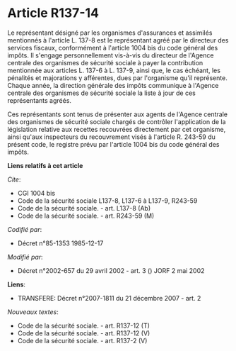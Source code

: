 # Article R137-14

Le représentant désigné par les organismes d'assurances et assimilés mentionnés à l'article L. 137-8 est le représentant
agréé par le directeur des services fiscaux, conformément à l'article 1004 bis du code général des impôts. Il s'engage
personnellement vis-à-vis du directeur de l'Agence centrale des organismes de sécurité sociale à payer la contribution
mentionnée aux articles L. 137-6 à L. 137-9, ainsi que, le cas échéant, les pénalités et majorations y afférentes, dues par
l'organisme qu'il représente. Chaque année, la direction générale des impôts communique à l'Agence centrale des organismes de
sécurité sociale la liste à jour de ces représentants agréés.

Ces représentants sont tenus de présenter aux agents de l'Agence centrale des organismes de sécurité sociale chargés de
contrôler l'application de la législation relative aux recettes recouvrées directement par cet organisme, ainsi qu'aux
inspecteurs du recouvrement visés à l'article R. 243-59 du présent code, le registre prévu par l'article 1004 bis du code
général des impôts.

**Liens relatifs à cet article**

_Cite_:

  - CGI 1004 bis
  - Code de la sécurité sociale L137-8, L137-6 à L137-9, R243-59
  - Code de la sécurité sociale. - art. L137-8 (Ab)
  - Code de la sécurité sociale. - art. R243-59 (M)

_Codifié par_:

  - Décret n°85-1353 1985-12-17

_Modifié par_:

  - Décret n°2002-657 du 29 avril 2002 - art. 3 () JORF 2 mai 2002

**Liens**:

  - TRANSFERE: Décret n°2007-1811 du 21 décembre 2007 - art. 2

_Nouveaux textes_:

  - Code de la sécurité sociale. - art. R137-12 (T)
  - Code de la sécurité sociale. - art. R137-12 (V)
  - Code de la sécurité sociale. - art. R137-2 (V)
